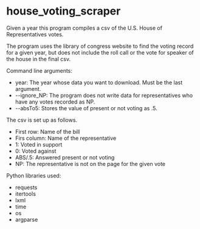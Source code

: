 # house_voting_scraper
Given a year this program compiles a csv of the U.S. House of Representatives votes.

The program uses the library of congress website to find the voting record for a given year, but does not include the roll call or the vote for speaker of the house in the final csv.

Command line arguments:
* year: The year whose data you want to download. Must be the last argument.
* --ignore_NP: The program does not write data for representatives who have any votes recorded as NP.
* --absTo5: Stores the value of present or not voting as .5.

The csv is set up as follows.
* First row: Name of the bill
* Firs column: Name of the representative
* 1: Voted in support
* 0: Voted against
* ABS/.5: Answered present or not voting
* NP: The representative is not on the page for the given vote

Python libraries used:
* requests
* itertools
* lxml
* time
* os
* argparse
